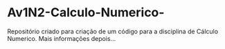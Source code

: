 # Av1N2-Calculo-Numerico-
Repositório criado para criação de um código para a disciplina de Cálculo Numerico. Mais informações depois...
